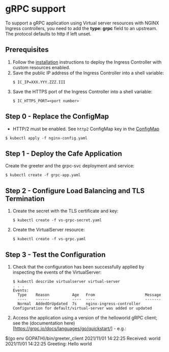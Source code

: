 # gRPC support

To support a gRPC application using Virtual server resources with NGINX Ingress controllers, you need to add the **type: grpc** field to an upstream.
The protocol defaults to http if left unset.

## Prerequisites

1. Follow the [installation](https://docs.nginx.com/nginx-ingress-controller/installation/installation-with-manifests/) instructions to deploy the Ingress Controller with custom resources enabled.
2. Save the public IP address of the Ingress Controller into a shell variable:
    ```
    $ IC_IP=XXX.YYY.ZZZ.III
    ```
3. Save the HTTPS port of the Ingress Controller into a shell variable:
    ```
    $ IC_HTTPS_PORT=<port number>
    ```

## Step 0 - Replace the ConfigMap

* HTTP/2 must be enabled. See `http2` ConfigMap key in the [ConfigMap](https://docs.nginx.com/nginx-ingress-controller/configuration/global-configuration/configmap-resource/#listeners)

```
$ kubectl apply -f nginx-config.yaml
```

## Step 1 - Deploy the Cafe Application

Create the greeter and the grpc-svc deployment and service:
```
$ kubectl create -f grpc-app.yaml
```

## Step 2 - Configure Load Balancing and TLS Termination

1. Create the secret with the TLS certificate and key:
    ```
    $ kubectl create -f vs-grpc-secret.yaml
    ```

2. Create the VirtualServer resource:
    ```
    $ kubectl create -f vs-grpc.yaml
    ```

## Step 3 - Test the Configuration

1. Check that the configuration has been successfully applied by inspecting the events of the VirtualServer:
    ```
    $ kubectl describe virtualserver virtual-server
    . . .
    Events:
      Type    Reason          Age   From                      Message
      ----    ------          ----  ----                      -------
      Normal  AddedOrUpdated  7s    nginx-ingress-controller  Configuration for default/virtual-server was added or updated
    ```
2. Access the application using a version of the helloworld gRPC client; see the (documentation here)[https://grpc.io/docs/languages/go/quickstart/] - e.g.:

$(go env GOPATH)/bin/greeter_client
2021/11/01 14:22:25 Received: world
2021/11/01 14:22:25 Greeting: Hello world
